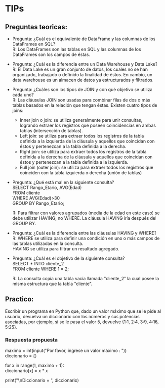 # TIPs 


## Preguntas teoricas:


* Pregunta: ¿Cuál es el equivalente de DataFrame y las columnas de los DataFrames en SQL? <br>
  R: Los DataFrames son las tablas en SQL y las columnas de los DataFrames son los campos de éstas.

* Pregunta: ¿Cuál es la diferencia entre un Data Warehouse y Data Lake? <br>
  R: El Data Lake es un gran conjunto de datos, los cuales no se han organizado, trabajado o definido la finalidad de éstos. En cambio, un data warehouse es un almacen de datos ya estructurados y filtrados.

* Pregunta: ¿Cuáles son los tipos de JOIN y con qué objetivo se utiliza cada uno? <br>
  R: Las cláusulas JOIN son usadas para combinar filas de dos o más tablas basados en la relación que tengan éstas. Existen cuatro tipos de joins:
  - Inner join o join: se utiliza generalmente para unir consultas, logrando extraer los registros que poseen coincidencias en ambas tablas (intersección de tablas). 
  - Left join: se utiliza para extraer todos los registros de la tabla definida a la izquierda de la cláusula y aquellos que coincidan con éstos y pertenezcan a la tabla definida a la derecha. 
  - Right join: se utiliza para extraer todos los registros de la tabla definida a la derecha de la cláusula y aquellos que coincidan con éstos y pertenezcan a la tabla definida a la izquierda. 
  - Full join (outer join): se utiliza para extraer todos los registros que coinciden con la tabla izquierda o derecha (unión de tablas)

* Pregunta: ¿Qué está mal en la siguiente consulta?<br>
  SELECT Rango_Etario, AVG(Edad)<br>
  FROM cliente<br>
  WHERE AVG(Edad)>30<br>
  GROUP BY Rango_Etario;

  R: Para filtrar con valores agrupados (media de la edad en este caso) se debe utilizar HAVING, no WHERE. La cláusula HAVING iría después del GROUP BY.

* Pregunta: ¿Cuál es la diferencia entre las cláusulas HAVING y WHERE?<br>
  R: WHERE se utiliza para definir una condición en uno o más campos de las tablas utilizadas en la consulta. <br>
  HAVING se utiliza para filtrar un resultado agregado. 

* Pregunta: ¿Cuál es el objetivo de la siguiente consulta? <br>
  SELECT * INTO cliente_2<br>
  FROM cliente WHERE 1 = 2;<br>

  R: La consulta copia una tabla vacía llamada "cliente_2" la cual posee la misma estructura que la tabla "cliente".
## Practico: 
Escribir un programa en Python que, dado un valor máximo que se le pide al usuario, devuelva un diccionario con los números y sus potencias asociadas, por ejemplo, si se le pasa el valor 5, devuelve {1:1, 2:4, 3:9, 4:16, 5:25}.

### Respuesta propuesta

maximo = int(input("Por favor, ingrese un valor máximo : "))<br>
diccionario = {}

for x in range(1, maximo + 1):<br>
    diccionario[x] = x * x<br>

print("\nDiccionario = ", diccionario)

